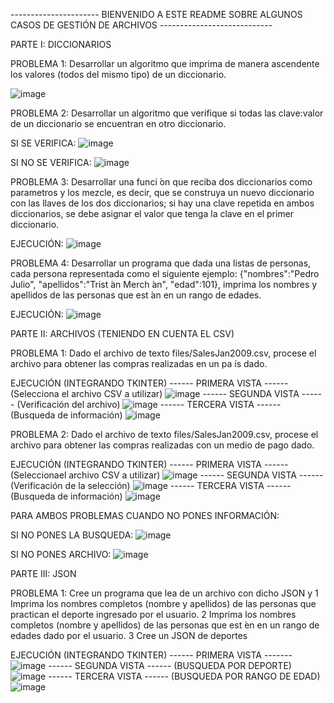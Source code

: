 ---------------------- BIENVENIDO A ESTE README SOBRE ALGUNOS CASOS DE GESTIÓN DE ARCHIVOS ----------------------------

PARTE I: DICCIONARIOS

  PROBLEMA 1: Desarrollar un algoritmo que imprima de manera ascendente los
valores (todos del mismo tipo) de un diccionario.

  ![image](https://github.com/user-attachments/assets/2573d4e7-979a-4231-aa1b-8ef039751035)

  PROBLEMA 2: Desarrollar un algoritmo que verifique si todas las clave:valor de
un diccionario se encuentran en otro diccionario.

  SI SE VERIFICA:
  ![image](https://github.com/user-attachments/assets/8825d972-1cca-46db-879f-64f610f2cb78)

  SI NO SE VERIFICA:
  ![image](https://github.com/user-attachments/assets/40f320aa-ab07-4d31-947f-46271e3f4919)

  PROBLEMA 3: Desarrollar una funci ́on que reciba dos diccionarios como parametros
y los mezcle, es decir, que se construya un nuevo diccionario con las
llaves de los dos diccionarios; si hay una clave repetida en ambos
diccionarios, se debe asignar el valor que tenga la clave en el
primer diccionario.

  EJECUCIÓN: 
  ![image](https://github.com/user-attachments/assets/5ce7a97d-5af2-4405-b786-9a39a964351f)

  PROBLEMA 4: Desarrollar un programa que dada una listas de personas, cada
persona representada como el siguiente ejemplo:
{"nombres":"Pedro Julio", "apellidos":"Trist ́an Merch ́an",
"edad":101}, imprima los nombres y apellidos de las personas que
est ́an en un rango de edades.

  EJECUCIÓN:
  ![image](https://github.com/user-attachments/assets/41f00766-bf8d-4405-956e-5deaf4261dd7)

PARTE II: ARCHIVOS (TENIENDO EN CUENTA EL CSV)

  PROBLEMA 1: Dado el archivo de texto files/SalesJan2009.csv, procese el archivo
para obtener las compras realizadas en un pa ́ıs dado.

  EJECUCIÓN (INTEGRANDO TKINTER)
  ------ PRIMERA VISTA ------ (Selecciona el archivo CSV a utilizar)
  ![image](https://github.com/user-attachments/assets/8a95f569-6b7e-48bf-9f92-04a05ff78ccd)
  ------ SEGUNDA VISTA ------ (Verificación del archivo)
  ![image](https://github.com/user-attachments/assets/427889e9-5bd0-4e06-8abc-98b2639ab223)
  ------ TERCERA VISTA ------ (Busqueda de información)
  ![image](https://github.com/user-attachments/assets/1ba39f24-a641-47ee-849f-e1c21cbef08a)

  PROBLEMA 2: Dado el archivo de texto files/SalesJan2009.csv, procese el archivo
para obtener las compras realizadas con un medio de pago dado.

  EJECUCIÓN (INTEGRANDO TKINTER)
  ------ PRIMERA VISTA ------ (Seleccionael archivo CSV a utilizar)
  ![image](https://github.com/user-attachments/assets/d4a76d90-99ee-4114-bdc7-2200ec5ea20d)
  ------ SEGUNDA VISTA ------ (Verificación de la selección)
  ![image](https://github.com/user-attachments/assets/dc33857d-f3cb-4bb0-8ac8-9748bf524850)
  ------ TERCERA VISTA ------ (Busqueda de información)
  ![image](https://github.com/user-attachments/assets/00f2ca88-b980-47d0-aa45-9c593d1c7b44)


PARA AMBOS PROBLEMAS CUANDO NO PONES INFORMACIÓN:

  SI NO PONES LA BUSQUEDA:
  ![image](https://github.com/user-attachments/assets/7aeee708-ecca-45be-a048-51b1efb4a684)

  SI NO PONES ARCHIVO:
  ![image](https://github.com/user-attachments/assets/0e1c7e3a-e7e0-4c94-87e9-edbe4adaad04)

PARTE III: JSON

  PROBLEMA 1: Cree un programa que lea de un archivo con dicho JSON y
1 Imprima los nombres completos (nombre y apellidos) de las personas
que practican el deporte ingresado por el usuario.
2 Imprima los nombres completos (nombre y apellidos) de las personas
que est ́en en un rango de edades dado por el usuario.
3 Cree un JSON de deportes

  EJECUCIÓN (INTEGRANDO TKINTER)
  ------ PRIMERA VISTA -------
  ![image](https://github.com/user-attachments/assets/bed170c6-a955-4a25-97ca-bb109b41c271)
  ------ SEGUNDA VISTA ------ (BUSQUEDA POR DEPORTE)
  ![image](https://github.com/user-attachments/assets/37384063-dd34-4cf9-94cc-abf28a120f02)
  ------ TERCERA VISTA ------ (BUSQUEDA POR RANGO DE EDAD)
  ![image](https://github.com/user-attachments/assets/7d58147b-b161-4ca4-9685-57b342412583)








  



